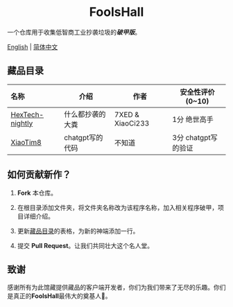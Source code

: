 <h1 align="center">FoolsHall</h1>

一个仓库用于收集低智商工业抄袭垃圾的***破甲版***。

[English](./README.md) | [简体中文](./README.cn.md)

## 藏品目录

| 名称                                                   | 介绍               | 作者               | 安全性评价(0~10)      |
|:-----------------------------------------------------|------------------|------------------|------------------|
| [HexTech-nightly](hextech-nightly/README.hextech.md) | 什么都抄袭的大粪         | 7XED & XiaoCi233 | 1分 绝世高手          |
| [XiaoTim8](XiaoTim/README.xiaotim.md)                | chatgpt写的代码         | 不知道            | 3分 chatgpt写的验证           |

## 如何贡献新作？

1. **Fork** 本仓库。

2. 在根目录添加文件夹，将文件夹名称改为该程序名称，加入相关程序破甲，项目详细介绍。

3. 更新<u>藏品目录</u>的表格，为新的神端添加一行。

4. 提交 **Pull Request**。让我们共同壮大这个名人堂。

## 致谢

感谢所有为此馆藏提供藏品的客户端开发者，你们为我们带来了无尽的乐趣。你们是真正的**FoolsHall**最伟大的奠基人🙏。






